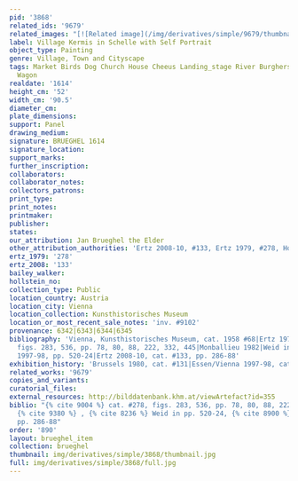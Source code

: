 ```yaml
---
pid: '3868'
related_ids: '9679'
related_images: "[![Related image](/img/derivatives/simple/9679/thumbnail.jpg)](/brughel/9679)"
label: Village Kermis in Schelle with Self Portrait
object_type: Painting
genre: Village, Town and Cityscape
tags: Market Birds Dog Church House Cheeus Landing_stage River Burghers Kermis Boat
  Wagon
realdate: '1614'
height_cm: '52'
width_cm: '90.5'
diameter_cm: 
plate_dimensions: 
support: Panel
drawing_medium: 
signature: BRUEGHEL 1614
signature_location: 
support_marks: 
further_inscription: 
collaborators: 
collaborator_notes: 
collectors_patrons: 
print_type: 
print_notes: 
printmaker: 
publisher: 
states: 
our_attribution: Jan Brueghel the Elder
other_attribution_authorities: 'Ertz 2008-10, #133, Ertz 1979, #278, Honig database'
ertz_1979: '278'
ertz_2008: '133'
bailey_walker: 
hollstein_no: 
collection_type: Public
location_country: Austria
location_city: Vienna
location_collection: Kunsthistorisches Museum
location_or_most_recent_sale_notes: 'inv. #9102'
provenance: 6342|6343|6344|6345
bibliography: 'Vienna, Kunsthistorisches Museum, cat. 1958 #68|Ertz 1979, cat. #278,
  figs. 283, 536, pp. 78, 80, 88, 222, 332, 445|Monballieu 1982|Weid in Essen/Vienna
  1997-98, pp. 520-24|Ertz 2008-10, cat. #133, pp. 286-88'
exhibition_history: 'Brussels 1980, cat. #131|Essen/Vienna 1997-98, cat. #199'
related_works: '9679'
copies_and_variants: 
curatorial_files: 
external_resources: http://bilddatenbank.khm.at/viewArtefact?id=355
biblio: "{% cite 9004 %} cat. #278, figs. 283, 536, pp. 78, 80, 88, 222, 332, 445,
  {% cite 9380 %} , {% cite 8236 %} Weid in pp. 520-24, {% cite 8900 %} cat. #133,
  pp. 286-88"
order: '890'
layout: brueghel_item
collection: brueghel
thumbnail: img/derivatives/simple/3868/thumbnail.jpg
full: img/derivatives/simple/3868/full.jpg
---
```

